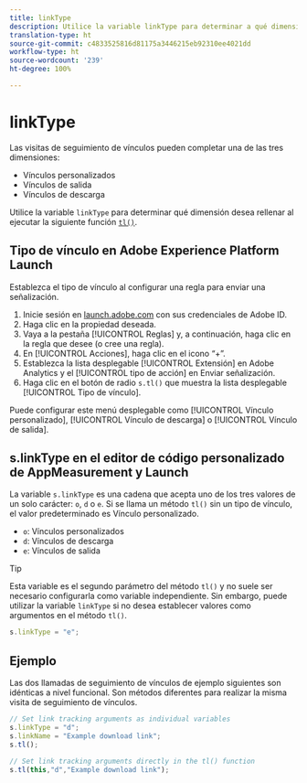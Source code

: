 ```yaml
---
title: linkType
description: Utilice la variable linkType para determinar a qué dimensión de seguimiento de vínculos pertenece la visita.
translation-type: ht
source-git-commit: c4833525816d81175a3446215eb92310ee4021dd
workflow-type: ht
source-wordcount: '239'
ht-degree: 100%

---
```



# linkType

Las visitas de seguimiento de vínculos pueden completar una de las tres dimensiones:

* Vínculos personalizados
* Vínculos de salida
* Vínculos de descarga

Utilice la variable `linkType` para determinar qué dimensión desea rellenar al ejecutar la siguiente función [`tl()`](../functions/tl-method.md).

## Tipo de vínculo en Adobe Experience Platform Launch

Establezca el tipo de vínculo al configurar una regla para enviar una señalización.

1. Inicie sesión en [launch.adobe.com](https://launch.adobe.com) con sus credenciales de Adobe ID.
2. Haga clic en la propiedad deseada.
3. Vaya a la pestaña [!UICONTROL Reglas] y, a continuación, haga clic en la regla que desee (o cree una regla).
4. En [!UICONTROL Acciones], haga clic en el icono “+”.
5. Establezca la lista desplegable [!UICONTROL Extensión] en Adobe Analytics y el [!UICONTROL tipo de acción] en Enviar señalización.
6. Haga clic en el botón de radio `s.tl()` que muestra la lista desplegable [!UICONTROL Tipo de vínculo].

Puede configurar este menú desplegable como [!UICONTROL Vínculo personalizado], [!UICONTROL Vínculo de descarga] o [!UICONTROL Vínculo de salida].

## s.linkType en el editor de código personalizado de AppMeasurement y Launch

La variable `s.linkType` es una cadena que acepta uno de los tres valores de un solo carácter: `o`, `d` o `e`. Si se llama un método `tl()` sin un tipo de vínculo, el valor predeterminado es Vínculo personalizado.

* `o`: Vínculos personalizados
* `d`: Vínculos de descarga
* `e`: Vínculos de salida

>[!TIP]
>
>Esta variable es el segundo parámetro del método `tl()` y no suele ser necesario configurarla como variable independiente. Sin embargo, puede utilizar la variable `linkType` si no desea establecer valores como argumentos en el método `tl()`.

```js
s.linkType = "e";
```

## Ejemplo

Las dos llamadas de seguimiento de vínculos de ejemplo siguientes son idénticas a nivel funcional. Son métodos diferentes para realizar la misma visita de seguimiento de vínculos.

```js
// Set link tracking arguments as individual variables
s.linkType = "d";
s.linkName = "Example download link";
s.tl();

// Set link tracking arguments directly in the tl() function
s.tl(this,"d","Example download link");
```
